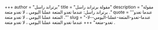 +++
author = "برتراند راسل"
title = "مقولة برتراند راسل"
description = "مقولة برتراند راسل: عندما تغدو المتعة عملنا اليومي ، لا تغدو متعة ."
quote = '''عندما تغدو المتعة عملنا اليومي ، لا تغدو متعة .'''
slug = "عندما-تغدو-المتعة-عملنا-اليومي--لا-تغدو-متعة"
+++
عندما تغدو المتعة عملنا اليومي ، لا تغدو متعة .

